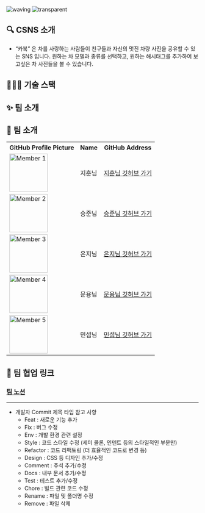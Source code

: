 ![waving](https://capsule-render.vercel.app/api?type=waving&height=200&text=CSNS&fontAlign=70&fontAlignY=35&color=537FE7)
![transparent](https://capsule-render.vercel.app/api?type=transparent&fontColor=537FE7&height=150&fontSize=30&text=당신이%20공부한%20CS%20정보를%20공유하고%20토론하세요!&descAlignY=75&descAlign=60)

## 🔍 CSNS 소개

- “카북” 은 차를 사랑하는 사람들이 친구들과 자신의 멋진 차량 사진을 공유할 수 있는 SNS 입니다.
  원하는 차 모델과 종류를 선택하고, 원하는 해시태그를 추가하여 보고싶은 차 사진들을 볼 수 있습니다.

## 🧑🏻‍💻 기술 스택

## ✨ 팀 소개

## 👫 팀 소개

<table>
  <tr>
    <th>GitHub Profile Picture</th>
    <th>Name</th>
    <th>GitHub Address</th>
  </tr>
  <tr>
    <td><img src="https://avatars.githubusercontent.com/u/101972330?v=4" alt="Member 1" width="100" height="100"></td>
    <td>지훈님</td>
    <td><a href = "https://github.com/JitHoon">지훈님 깃허브 가기</td>
  </tr>
  <tr>
    <td><img src="https://avatars.githubusercontent.com/u/39702832?v=4" alt="Member 2" width="100" height="100"></td>
    <td>승준님</td>
    <td><a href = "https://github.com/seungjun222">승준님 깃허브 가기</td>
  </tr>
  <tr>
    <td><img src="https://avatars.githubusercontent.com/u/95364951?v=4" alt="Member 3" width="100" height="100"></td>
    <td>은지님</td>
    <td><a href = "https://github.com/lilviolie">은지님 깃허브 가기</td>
  </tr>
  <tr>
    <td><img src="https://avatars.githubusercontent.com/u/51106050?v=4" alt="Member 4" width="100" height="100"></td>
    <td>문용님</td>
    <td><a href = "https://github.com/moonyah">문용님 깃허브 가기</td>
  </tr>
  <tr>
    <td><img src="https://w7.pngwing.com/pngs/949/852/png-transparent-chick-beautiful-lovely-animal.png" alt="Member 5" width="100" height="100"></td>
    <td>민섭님</td>
    <td><a href = "https://github.com/LikeFireAndSky">민섭님 깃허브 가기</td>
  </tr>
</table>

## 🔗 팀 협업 링크

### [팀 노션](https://www.notion.so/CS-9eefde12ab6f44da987b51b0e8c6de83?pvs=4)

---

- 개발자 Commit 제목 타입 참고 사항
  - Feat : 새로운 기능 추가
  - Fix : 버그 수정
  - Env : 개발 환경 관련 설정
  - Style : 코드 스타일 수정 (세미 콜론, 인덴트 등의 스타일적인 부분만)
  - Refactor : 코드 리팩토링 (더 효율적인 코드로 변경 등)
  - Design : CSS 등 디자인 추가/수정
  - Comment : 주석 추가/수정
  - Docs : 내부 문서 추가/수정
  - Test : 테스트 추가/수정
  - Chore : 빌드 관련 코드 수정
  - Rename : 파일 및 폴더명 수정
  - Remove : 파일 삭제
